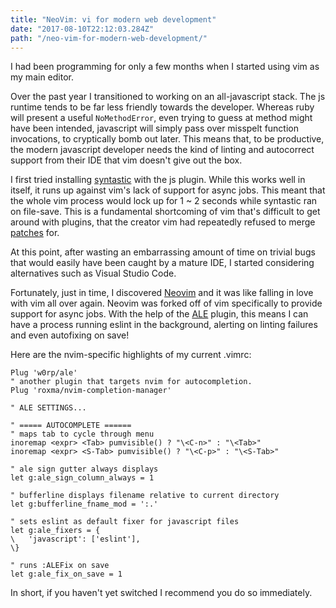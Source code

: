 ```yaml
---
title: "NeoVim: vi for modern web development"
date: "2017-08-10T22:12:03.284Z"
path: "/neo-vim-for-modern-web-development/"
---
```


I had been programming for only a few months when I started using vim as my main editor.

Over the past year I transitioned to working on an all-javascript stack. The js runtime tends to be far less friendly towards the developer. Whereas ruby will present a useful `NoMethodError`, even trying to guess at method might have been intended, javascript will simply pass over misspelt function invocations, to cryptically bomb out later. This means that, to be productive, the modern javascript developer needs the kind of linting and autocorrect support from their IDE that vim doesn't give out the box.

I first tried installing [syntastic](https://github.com/vim-syntastic/syntastic) with the js plugin. While this works well in itself, it runs up against vim's lack of support for async jobs.  This meant that the whole vim process would lock up for 1 ~ 2 seconds while syntastic ran on file-save. This is a fundamental shortcoming of vim that's difficult to get around with plugins, that the creator vim had repeatedly refused to merge [patches](https://groups.google.com/forum/#!msg/vim_dev/-4pqDJfHCsM/LkYNCpZjQ70J) for.

At this point, after wasting an embarrassing amount of time on trivial bugs that would easily have been caught by a mature IDE, I started considering alternatives such as Visual Studio Code.

Fortunately, just in time, I discovered [Neovim](https://neovim.io/) and it was like falling in love with vim all over again. Neovim was forked off of vim specifically to provide support for async jobs. With the help of the [ALE](https://github.com/w0rp/ale) plugin, this means I can have a process running eslint in the background, alerting on linting failures and even autofixing on save! 

Here are the nvim-specific highlights of my current .vimrc:

```vimscript
Plug 'w0rp/ale'
" another plugin that targets nvim for autocompletion.
Plug 'roxma/nvim-completion-manager'

" ALE SETTINGS...

" ===== AUTOCOMPLETE ======
" maps tab to cycle through menu
inoremap <expr> <Tab> pumvisible() ? "\<C-n>" : "\<Tab>"
inoremap <expr> <S-Tab> pumvisible() ? "\<C-p>" : "\<S-Tab>"

" ale sign gutter always displays
let g:ale_sign_column_always = 1

" bufferline displays filename relative to current directory
let g:bufferline_fname_mod = ':.'

" sets eslint as default fixer for javascript files
let g:ale_fixers = {
\   'javascript': ['eslint'],
\}

" runs :ALEFix on save
let g:ale_fix_on_save = 1
```

In short, if you haven't yet switched I recommend you do so immediately.
